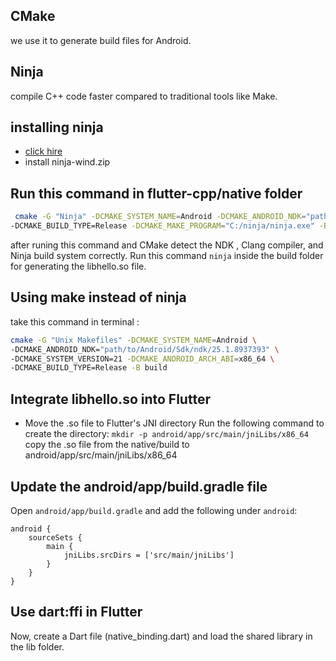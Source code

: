 ## CMake

we use it to generate build files for Android.

## Ninja
compile C++ code faster compared to traditional tools like Make.

## installing ninja  
- [click hire ](https://github.com/ninja-build/ninja/releases)
- install ninja-wind.zip


## Run this command in flutter-cpp/native  folder
```bash 
 cmake -G "Ninja" -DCMAKE_SYSTEM_NAME=Android -DCMAKE_ANDROID_NDK="path/to/Android/Sdk/ndk/25.1.8937393" -DCMAKE_SYSTEM_VERSION=21 -DCMAKE_ANDROID_ARCH_ABI=x86_64  
-DCMAKE_BUILD_TYPE=Release -DCMAKE_MAKE_PROGRAM="C:/ninja/ninja.exe" -B build
```
after runing this command and CMake detect the NDK , Clang compiler, and Ninja build system correctly.
Run this command  ``` ninja ``` inside the build folder for generating the libhello.so file.


## Using make instead of ninja 
take this command in terminal : 
```bash 
cmake -G "Unix Makefiles" -DCMAKE_SYSTEM_NAME=Android \
-DCMAKE_ANDROID_NDK="path/to/Android/Sdk/ndk/25.1.8937393" \
-DCMAKE_SYSTEM_VERSION=21 -DCMAKE_ANDROID_ARCH_ABI=x86_64 \
-DCMAKE_BUILD_TYPE=Release -B build

```

## Integrate libhello.so into Flutter
- Move the .so file to Flutter's JNI directory
Run the following command to create the directory:
``` mkdir -p android/app/src/main/jniLibs/x86_64 ```
copy the .so file from the native/build to android/app/src/main/jniLibs/x86_64


##  Update the android/app/build.gradle file

Open ``` android/app/build.gradle ``` and add the following under ```android```:

```
android {
    sourceSets {
        main {
            jniLibs.srcDirs = ['src/main/jniLibs']
        }
    }
}

```

##  Use dart:ffi in Flutter

Now, create a Dart file (native_binding.dart) and load the shared library in the lib folder.


